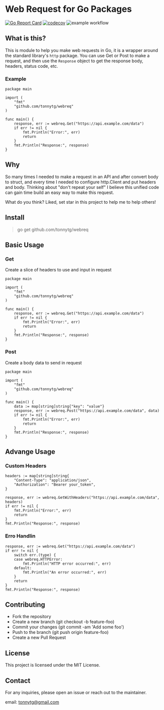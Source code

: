 # Web Request for Go Packages
[![Go Report Card](https://goreportcard.com/badge/github.com/tonnytg/webreq)](https://goreportcard.com/report/github.com/tonnytg/webreq) [![codecov](https://codecov.io/gh/tonnytg/webreq/branch/main/graph/badge.svg?token=PYI6QQKGTV)](https://codecov.io/gh/tonnytg/webreq) ![example workflow](https://github.com/tonnytg/webreq/actions/workflows/go.yml/badge.svg) 

## What is this?

This is module to help you make web requests in Go, it is a wrapper around the standard library's `http` package.
You can use Get or Post to make a request, and then use the `Response` object to get the response body, headers, status code, etc.

### Example

    package main
    
    import (
        "fmt"
        "github.com/tonnytg/webreq"
    )
    
    func main() {
        response, err := webreq.Get("https://api.example.com/data")
        if err != nil {
            fmt.Println("Error:", err)
            return
        }
        fmt.Println("Response:", response)
    }


## Why

So many times I needed to make a request in an API and after convert body to struct, and every time I needed to configure http.Client and put headers and body. Thinking about "don't repeat your self" I believe this unified code can gain time build an easy way to make this request.

What do you think? Liked, set star in this project to help me to help others!


## Install

> go get github.com/tonnytg/webreq

## Basic Usage

### Get

Create a slice of headers to use and input in request 

    package main
    
    import (
        "fmt"
        "github.com/tonnytg/webreq"
    )
    
    func main() {
        response, err := webreq.Get("https://api.example.com/data")
        if err != nil {
            fmt.Println("Error:", err)
            return
        }
        fmt.Println("Response:", response)
    }


### Post

Create a body data to send in request

    package main
    
    import (
        "fmt"
        "github.com/tonnytg/webreq"
    )
    
    func main() {
        data := map[string]string{"key": "value"}
        response, err := webreq.Post("https://api.example.com/data", data)
        if err != nil {
            fmt.Println("Error:", err)
            return
        }
        fmt.Println("Response:", response)
    }
        


## Advange Usage


### Custom Headers

    headers := map[string]string{
        "Content-Type": "application/json",
        "Authorization": "Bearer your_token",
    }
    
    response, err := webreq.GetWithHeaders("https://api.example.com/data", headers)
    if err != nil {
        fmt.Println("Error:", err)
        return
    }
    fmt.Println("Response:", response)



### Erro Handlin

    response, err := webreq.Get("https://api.example.com/data")
    if err != nil {
        switch err.(type) {
        case webreq.HTTPError:
            fmt.Println("HTTP error occurred:", err)
        default:
            fmt.Println("An error occurred:", err)
        }
        return
    }
    fmt.Println("Response:", response)


## Contributing
- Fork the repository
- Create a new branch (git checkout -b feature-foo)
- Commit your changes (git commit -am 'Add some foo')
- Push to the branch (git push origin feature-foo)
- Create a new Pull Request


## License
This project is licensed under the MIT License.


## Contact

For any inquiries, please open an issue or reach out to the maintainer.

email: tonnytg@gmail.com
